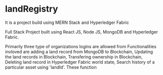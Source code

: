 # landRegistry
It is a project build using MERN Stack and Hyperledger Fabric

Full Stack Project built using React JS, Node JS, MongoDB and Hyperledger Fabric. 

Primarily three type of organizations logins are allowed from 
Functionalities invloved are adding a land record from MongoDB to Blockchain, Updating the land records in Blockchain, Transfering ownership in Blockchain, Deleting land record in Hyperledger Fabric world state, Search history of a particular asset using 'landId'. These function
